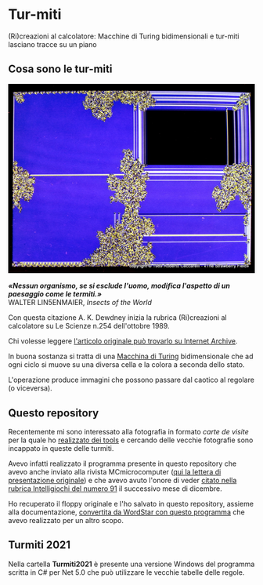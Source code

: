 # Tur-miti
(Ri)creazioni al calcolatore: Macchine di Turing bidimensionali e tur-miti lasciano tracce su un piano 

## Cosa sono le tur-miti

![Le turmiti al lavoro](photos/img014.jpg)

***«Nessun organismo, se si esclude l'uomo, modifica l'aspetto di un paesaggio come le termiti.»***   
WALTER LIN5ENMAIER, *Insects of the World* 

Con questa citazione A. K. Dewdney inizia la rubrica (Ri)creazioni al calcolatore su Le Scienze n.254 dell'ottobre 1989.  

Chi volesse leggere [l'articolo originale può trovarlo su Internet Archive](https://archive.org/details/lescienze-254/page/n37/mode/2up).

In buona sostanza si tratta di una [Macchina di Turing](https://it.wikipedia.org/wiki/Macchina_di_Turing) bidimensionale che
ad ogni ciclo si muove su una diversa cella e la colora a seconda dello stato.

L'operazione produce immagini che possono passare dal caotico al regolare (o viceversa).

## Questo repository

Recentemente mi sono interessato alla fotografia in formato *carte de visite* per la quale ho [realizzato dei tools](https://github.com/strawberryfield/Contemporary_CDV)
e cercando delle vecchie fotografie sono incappato in queste delle turmiti.

Avevo infatti realizzato il programma presente in questo repository che avevo anche inviato alla rivista MCmicrocomputer ([qui la lettera di presentazione originale](docs/intelligiochi.htm)) e che avevo avuto l'onore di veder [citato nella rubrica Intelligiochi del numero 91](https://strawberryfield.altervista.org/mc/mc91articolo.pdf) il successivo mese di dicembre.

Ho recuperato il floppy originale e l'ho salvato in questo repository, assieme alla documentazione,
[convertita da WordStar con questo programma](https://strawberryfield.altervista.org/blog/wsconvert.php) che 
avevo realizzato per un altro scopo.

## Turmiti 2021

Nella cartella **Turmiti2021** è presente una versione Windows del programma scritta in C# per Net 5.0
che può utilizzare le vecchie tabelle delle regole.